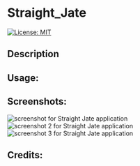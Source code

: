 # Straight_Jate

[![License: MIT](https://img.shields.io/badge/License-MIT-yellow.svg)](https://opensource.org/licenses/MIT)

##  Description


## Usage: 


## Screenshots:

![screenshot for Straight Jate application](./)
![screenshot 2 for Straight Jate application](./)
![screenshot 3 for Straight Jate application](./)


## Credits:
